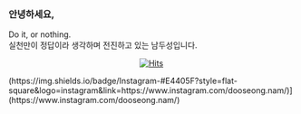 ### 안녕하세요,

Do it, or nothing.<br>
실천만이 정답이라 생각하며 전진하고 있는 남두성입니다.


<div align=center>
	
[![Hits](https://hits.seeyoufarm.com/api/count/incr/badge.svg?url=https%3A%2F%2Fgithub.com%2Fnds95&count_bg=%233D57DF&title_bg=%23555555&icon=apple.svg&icon_color=%23FFFFFF&title=hits&edge_flat=false)](https://hits.seeyoufarm.com)
	
  </div>
 (https://img.shields.io/badge/Instagram-#E4405F?style=flat-square&logo=instagram&link=https://www.instagram.com/dooseong.nam/)](https://www.instagram.com/dooseong.nam/)
